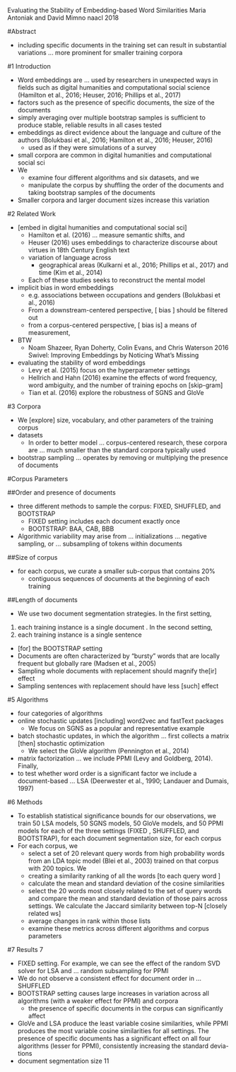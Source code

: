 Evaluating the Stability of Embedding-based Word Similarities
Maria Antoniak and David Mimno
naacl 2018

#Abstract

* including specific documents in the training set can result in substantial
  variations ... more prominent for smaller training corpora

#1 Introduction

* Word embeddings are ... used by researchers in unexpected ways
  in fields such as digital humanities and computational social science
  (Hamilton et al., 2016; Heuser, 2016; Phillips et al., 2017)
* factors such as the presence of specific documents, the size of the documents
* simply averaging over multiple bootstrap samples is sufficient
  to produce stable, reliable results in all cases tested
* embeddings as direct evidence about the language and culture of the authors
  (Bolukbasi et al., 2016; Hamilton et al., 2016; Heuser, 2016)
  * used as if they were simulations of a survey
* small corpora are common in digital humanities and computational social sci
* We
  * examine four different algorithms and six datasets, and we
  * manipulate the corpus by shuffling the order of the documents and 
    taking bootstrap samples of the documents
* Smaller corpora and larger document sizes increase this variation

#2 Related Work

* [embed in digital humanities and computational social sci]
  * Hamilton et al. (2016) ... measure semantic shifts, and
  * Heuser (2016) uses embeddings to characterize discourse about 
    virtues in 18th Century English text
  * variation of language across
    * geographical areas (Kulkarni et al., 2016; Phillips et al., 2017) and
      time (Kim et al., 2014)
  * Each of these studies seeks to reconstruct the mental model
* implicit bias in word embeddings
  * e.g. associations between occupations and genders (Bolukbasi et al., 2016)
  * From a downstream-centered perspective, [ bias ] should be filtered out
  * from a corpus-centered perspective, [ bias is] a means of measurement,
* BTW
  * Noam Shazeer, Ryan Doherty, Colin Evans, and Chris Waterson
    2016
    Swivel: Improving Embeddings by Noticing What’s Missing
* evaluating the stability of word embeddings
  * Levy et al. (2015) focus on the hyperparameter settings
  * Hellrich and Hahn (2016) examine the effects of word
    frequency, word ambiguity, and the number of training epochs on [skip-gram]
  * Tian et al. (2016) explore the robustness of SGNS and GloVe

#3 Corpora

* We [explore] size, vocabulary, and other parameters of the training corpus
* datasets
  * In order to better model ... corpus-centered research, these corpora are
  ... much smaller than the standard corpora typically used
* bootstrap sampling ... operates by removing or multiplying the presence of
  documents

#Corpus Parameters

##Order and presence of documents

* three different methods to sample the corpus:
  FIXED, SHUFFLED, and BOOTSTRAP
  * FIXED setting includes each document exactly once
  * BOOTSTRAP: BAA, CAB, BBB
* Algorithmic variability may arise from ... initializations ... negative
  sampling, or ... subsampling of tokens within documents

##Size of corpus

* for each corpus, we curate a smaller sub-corpus that contains 20%
  * contiguous sequences of documents at the beginning of each training

##Length of documents

* We use two document segmentation strategies. In the first setting,
 1. each training instance is a single document . In the second setting,
 2. each training instance is a single sentence
  * [for] the BOOTSTRAP setting
  * Documents are often characterized by “bursty” words that are
    locally frequent but globally rare (Madsen et al., 2005)
  * Sampling whole documents with replacement should magnify the[ir] effect
  * Sampling sentences with replacement should have less [such] effect

#5 Algorithms

* four categories of algorithms
* online stochastic updates [including] word2vec and fastText packages
  * We focus on SGNS as a popular and representative example
* batch stochastic updates, in which the algorithm
  ... first collects a matrix [then] stochastic optimization
  * We select the GloVe algorithm (Pennington et al., 2014)
* matrix factorization ... we include PPMI (Levy and Goldberg, 2014). Finally,
* to test whether word order is a significant factor we include a
  document-based ... LSA (Deerwester et al., 1990; Landauer and Dumais, 1997)

#6 Methods

* To establish statistical significance bounds for our observations, we train
  50 LSA models, 50 SGNS models, 50 GloVe models, and 50 PPMI models
  for each of the three settings (FIXED , SHUFFLED, and BOOTSTRAP),
  for each document segmentation size, for each corpus
* For each corpus, we
  * select a set of 20 relevant query words
    from high probability words from an LDA topic model (Blei et al., 2003)
    trained on that corpus with 200 topics.  We
  * creating a similarity ranking of all the words [to each query word ]
  * calculate the mean and standard deviation of the cosine similarities
  * select the 20 words most closely related to the set of query words and
    compare the mean and standard deviation of those pairs across settings. We
    calculate the Jaccard similarity between top-N [closely related ws]
  * average changes in rank within those lists
  * examine these metrics across different algorithms and corpus parameters

#7 Results 7

* FIXED setting. For example, we can see the effect of
  the random SVD solver for LSA and ... random subsampling for PPMI
* We do not observe a consistent effect for document order in ... SHUFFLED
* BOOTSTRAP setting causes large increases in variation across all algorithms
  (with a weaker effect for PPMI) and corpora
  * the presence of specific documents in the corpus can significantly affect
* GloVe and LSA produce the least variable cosine similarities, while
  PPMI produces the most variable cosine similarities for all settings. The
  presence of specific documents has a significant effect on all four
  algorithms (lesser for PPMI), consistently increasing the standard devia-
  tions
* document segmentation size 11
